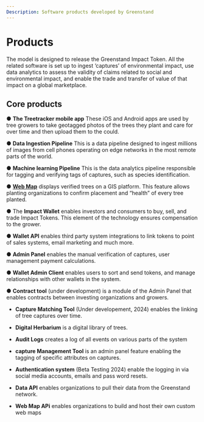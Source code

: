 ```yaml
---
Description: Software products developed by Greenstand
---
```


# Products
The model is designed to release the Greenstand Impact Token. All the related software is set up to ingest ‘captures’ of environmental impact, use data analytics to assess the validity of claims related to social and environmental impact, and enable the trade and transfer of value of that impact on a global marketplace.

**Core products**
---------------------

●       **The Treetracker mobile app** These iOS and Android apps are used by tree growers to take geotagged photos of the trees they plant and care for over time and then upload them to the could.

●       **Data Ingestion Pipeline** This is a data pipeline designed to ingest millions of images from cell phones operating on edge networks in the most remote parts of the world. 

●       **Machine learning Pipeline** This is the data analytics pipeline responsible for tagging and verifying tags of captures, such as species identification.


●       [**Web Map**](https://map.treetracker.org/) displays verified trees on a GIS platform. This feature allows planting organizations to confirm placement and “health” of every tree planted.

●       The **Impact Wallet** enables investors and consumers to buy, sell, and trade Impact Tokens. This element of the technology ensures compensation to the grower.

●     **Wallet API** enables third party system integrations to link tokens to point of sales systems, email marketing and much more.

●     **Admin Panel** enables the manual verification of captures, user management payment calculations. 

●   **Wallet Admin Client** enables users to sort and send tokens, and manage relationships with other wallets in the system.

●   **Contract tool** (under development) is a module of the Admin Panel that enables contracts between investing organizations and growers.

-   **Capture Matching Tool** (Under developement, 2024) enables the linking of tree captures over time.
  
- **Digital Herbarium** is a digital library of trees.
  
- **Audit Logs** creates a log of all events on various parts of the system

- **capture Management Tool** is an admin panel feature enabling the tagging of specific attributes on captures.

- **Authentication system** (Beta Testing 2024) enable the logging in via social media accounts, emails and pass word resets.

- **Data API** enables organizations to pull their data from the Greenstand network.

- **Web Map APi** enables organizations to build and host their own custom web maps

## &#x20;
